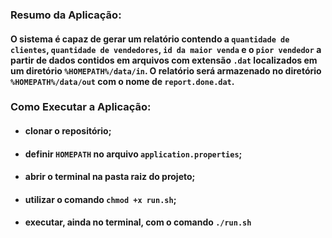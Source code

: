 ### Resumo da Aplicação:

#### O sistema é capaz de gerar um relatório contendo a `quantidade de clientes`, `quantidade de vendedores`, `id da maior venda` e o `pior vendedor`  a partir de dados contidos em arquivos com extensão `.dat` localizados em um diretório `%HOMEPATH%/data/in`. O relatório será armazenado no diretório `%HOMEPATH%/data/out` com o nome de `report.done.dat`.

### Como Executar a Aplicação:
- #### clonar o repositório;
- #### definir `HOMEPATH` no arquivo `application.properties`;
- #### abrir o terminal na pasta raiz do projeto;
- #### utilizar o comando `chmod +x run.sh`;
- #### executar, ainda no terminal, com o comando `./run.sh`

